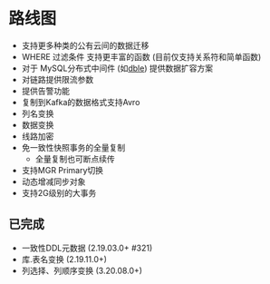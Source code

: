 # 路线图
- 支持更多种类的公有云间的数据迁移
- WHERE 过滤条件 支持更丰富的函数 (目前仅支持关系符和简单函数)
- 对于 MySQL分布式中间件 (如[dble](http://dble.cloud)) 提供数据扩容方案
- 对链路提供限流参数
- 提供告警功能
- 复制到Kafka的数据格式支持Avro
- 列名变换
- 数据变换
- 线路加密
- 免一致性快照事务的全量复制
  - 全量复制也可断点续传
- 支持MGR Primary切换
- 动态增减同步对象
- 支持2G级别的大事务
  
## 已完成
- 一致性DDL元数据 (2.19.03.0+ #321)
- 库.表名变换 (2.19.11.0+)
- 列选择、列顺序变换 (3.20.08.0+)
